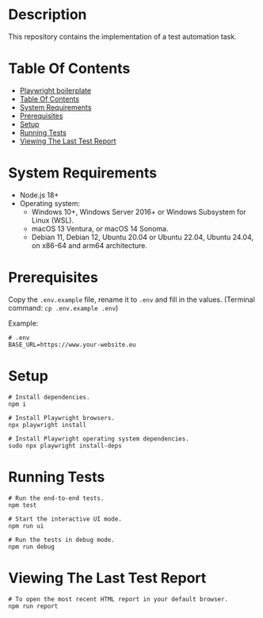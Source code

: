 # Description

This repository contains the implementation of a test automation task.

# Table Of Contents

- [Playwright boilerplate](#playwright-boilerplate)
- [Table Of Contents](#table-of-contents)
- [System Requirements](#system-requirements)
- [Prerequisites](#prerequisites)
- [Setup](#setup)
- [Running Tests](#running-tests)
- [Viewing The Last Test Report](#viewing-the-last-test-report)

# System Requirements

- Node.js 18+
- Operating system:
  - Windows 10+, Windows Server 2016+ or Windows Subsystem for Linux (WSL).
  - macOS 13 Ventura, or macOS 14 Sonoma.
  - Debian 11, Debian 12, Ubuntu 20.04 or Ubuntu 22.04, Ubuntu 24.04, on x86-64 and arm64 architecture.

# Prerequisites

Copy the `.env.example` file, rename it to `.env` and fill in the values. (Terminal command: `cp .env.example .env`)

Example:

```Shell
# .env
BASE_URL=https://www.your-website.eu
```

# Setup

```Shell
# Install dependencies.
npm i

# Install Playwright browsers.
npx playwright install

# Install Playwright operating system dependencies.
sudo npx playwright install-deps
```

# Running Tests

```Shell
# Run the end-to-end tests.
npm test

# Start the interactive UI mode.
npm run ui

# Run the tests in debug mode.
npm run debug
```

# Viewing The Last Test Report

```Shell
# To open the most recent HTML report in your default browser.
npm run report
```
